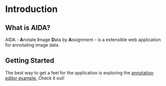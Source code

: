 # Introduction

## What is AIDA?

AIDA - **A**notate **I**mage **D**ata by **A**ssignment - is a extensible web
application for annotating image data.

## Getting Started

The best way to get a feel for the application is exploring the [annotation
editor example.](https://alanaberdeen.github.io/AIDA/#/editor/example) Check it out!
